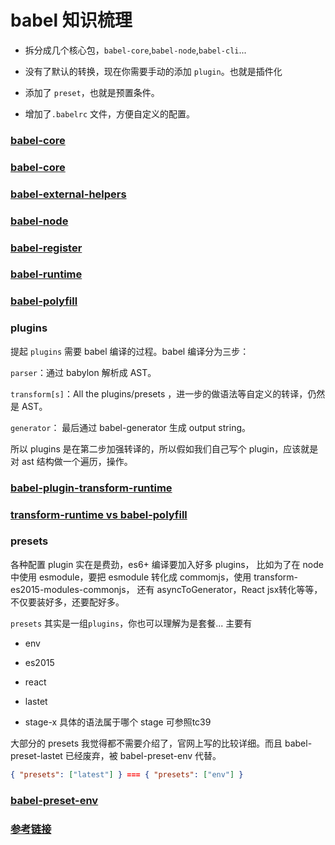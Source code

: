 

babel 知识梳理
====

- 拆分成几个核心包，`babel-core`,`babel-node`,`babel-cli`...

- 没有了默认的转换，现在你需要手动的添加 `plugin`。也就是插件化

- 添加了 `preset`，也就是预置条件。

- 增加了`.babelrc` 文件，方便自定义的配置。

### [babel-core](./babel-cli.md)

### [babel-core](./babel-cli.md)

### [babel-external-helpers](./babel-external-helpers.md)

### [babel-node](./babel-node.md)

### [babel-register](./babel-register.md)

### [babel-runtime](./babel-runtime.md)

### [babel-polyfill](./babel-polyfill.md)

### plugins

提起 `plugins` 需要 babel 编译的过程。babel 编译分为三步：

`parser`：通过 babylon 解析成 AST。

`transform[s]`：All the plugins/presets ，进一步的做语法等自定义的转译，仍然是 AST。

`generator`： 最后通过 babel-generator 生成 output string。

所以 plugins 是在第二步加强转译的，所以假如我们自己写个 plugin，应该就是对 ast 结构做一个遍历，操作。

### [babel-plugin-transform-runtime](./plugins/babel-plugin-transform-runtime.md)

### [transform-runtime vs babel-polyfill](./plugins/transform-runtime对比babel-polyfill.md)

### presets

各种配置 plugin 实在是费劲，es6+ 编译要加入好多 plugins，
比如为了在 node 中使用 esmodule，要把 esmodule 转化成 commomjs，使用 transform-es2015-modules-commonjs，
还有 asyncToGenerator，React jsx转化等等，不仅要装好多，还要配好多。

`presets` 其实是一组`plugins`，你也可以理解为是套餐... 主要有

- env

- es2015

- react

- lastet

- stage-x 具体的语法属于哪个 stage 可参照tc39

大部分的 presets 我觉得都不需要介绍了，官网上写的比较详细。而且 babel-preset-lastet 已经废弃，被 babel-preset-env 代替。

``` json
{ "presets": ["latest"] } === { "presets": ["env"] }
```
### [babel-preset-env](./presets/babel-preset-env.md)

### [参考链接](./参考链接.md)